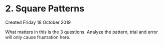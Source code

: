 # 2. Square Patterns
Created Friday 18 October 2019

What matters in this is the 3 questions.
Analyze the pattern, trial and error will only cause frustration here.


